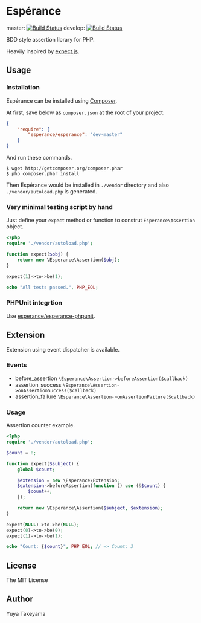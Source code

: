 Esp&eacute;rance
================

master: [![Build Status](https://secure.travis-ci.org/esperance/esperance.png?branch=master)](http://travis-ci.org/esperance/esperance)
develop: [![Build Status](https://secure.travis-ci.org/esperance/esperance.png?branch=develop)](http://travis-ci.org/esperance/esperance)

BDD style assertion library for PHP.

Heavily inspired by [expect.js](https://github.com/LearnBoost/expect.js).

Usage
-----

### Installation

Esp&eacute;rance can be installed using [Composer](http://getcomposer.org/).

At first, save below as `composer.json` at the root of your project.

```json
{
    "require": {
        "esperance/esperance": "dev-master"
    }
}
```

And run these commands.

```
$ wget http://getcomposer.org/composer.phar
$ php composer.phar install
```

Then Esp&eacute;rance would be installed in `./vendor` directory and also `./vendor/autoload.php` is generated.

### Very minimal testing script by hand

Just define your `expect` method or function to construt `Esperance\Assertion` object.

```php
<?php
require './vendor/autoload.php';

function expect($obj) {
    return new \Esperance\Assertion($obj);
}

expect(1)->to->be(1);

echo "All tests passed.", PHP_EOL;
```

### PHPUnit integrtion

Use [esperance/esperance-phpunit](https://github.com/esperance/esperance-phpunit).

Extension
---------

Extension using event dispatcher is available.

### Events

- before_assertion `\Esperance\Assertion->beforeAssertion($callback)`
- assertion_success `\Esperance\Assertion->onAssertionSuccess($callback)`
- assertion_failure `\Esperance\Assertion->onAssertionFailure($callback)`

### Usage

Assertion counter example.

```php
<?php
require './vendor/autoload.php';

$count = 0;

function expect($subject) {
    global $count;

    $extension = new \Esperance\Extension;
    $extension->beforeAssertion(function () use (&$count) {
        $count++;
    });

    return new \Esperance\Assertion($subject, $extension);
}

expect(NULL)->to->be(NULL);
expect(0)->to->be(0);
expect(1)->to->be(1);

echo "Count: {$count}", PHP_EOL; // => Count: 3
```

License
-------

The MIT License

Author
------

Yuya Takeyama
